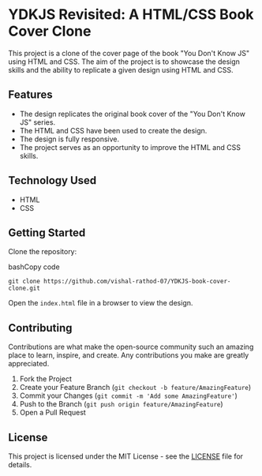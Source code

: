 YDKJS Revisited: A HTML/CSS Book Cover Clone
============================================

This project is a clone of the cover page of the book "You Don't Know JS" using HTML and CSS. The aim of the project is to showcase the design skills and the ability to replicate a given design using HTML and CSS.

Features
--------

*   The design replicates the original book cover of the "You Don't Know JS" series.
*   The HTML and CSS have been used to create the design.
*   The design is fully responsive.
*   The project serves as an opportunity to improve the HTML and CSS skills.

Technology Used
---------------

*   HTML
*   CSS

Getting Started
---------------

Clone the repository:

bashCopy code

`git clone https://github.com/vishal-rathod-07/YDKJS-book-cover-clone.git`

Open the `index.html` file in a browser to view the design.

Contributing
------------

Contributions are what make the open-source community such an amazing place to learn, inspire, and create. Any contributions you make are greatly appreciated.

1.  Fork the Project
2.  Create your Feature Branch (`git checkout -b feature/AmazingFeature`)
3.  Commit your Changes (`git commit -m 'Add some AmazingFeature'`)
4.  Push to the Branch (`git push origin feature/AmazingFeature`)
5.  Open a Pull Request

License
-------

This project is licensed under the MIT License - see the [LICENSE](LICENSE) file for details.
